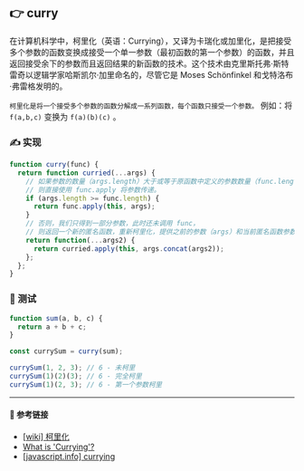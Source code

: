 ## 👉 curry

在计算机科学中，柯里化（英语：Currying），又译为卡瑞化或加里化，是把接受多个参数的函数变换成接受一个单一参数（最初函数的第一个参数）的函数，并且返回接受余下的参数而且返回结果的新函数的技术。这个技术由克里斯托弗·斯特雷奇以逻辑学家哈斯凯尔·加里命名的，尽管它是 Moses Schönfinkel 和戈特洛布·弗雷格发明的。

`柯里化是将一个接受多个参数的函数分解成一系列函数，每个函数只接受一个参数。` 例如：将 `f(a,b,c)` 变换为 `f(a)(b)(c)` 。

### ✍️ 实现

```js
function curry(func) {
  return function curried(...args) {
    // 如果参数的数量（args.length）大于或等于原函数中定义的参数数量（func.length），
    // 则直接使用 func.apply 将参数传递。
    if (args.length >= func.length) {
      return func.apply(this, args);
    }
    // 否则，我们只得到一部分参数，此时还未调用 func，
    // 则返回一个新的匿名函数，重新柯里化，提供之前的参数（args）和当前匿名函数参数（args2）。
    return function(...args2) {
      return curried.apply(this, args.concat(args2));
    };
  };
}
```

### 📌 测试

```js
function sum(a, b, c) {
  return a + b + c;
}

const currySum = curry(sum);

currySum(1, 2, 3); // 6 - 未柯里
currySum(1)(2)(3); // 6 - 完全柯里
currySum(1)(2, 3); // 6 - 第一个参数柯里
```

---

#### 🔗 参考链接

- [[wiki] 柯里化](https://zh.wikipedia.org/wiki/%E6%9F%AF%E9%87%8C%E5%8C%96)
- [What is 'Currying'?](https://stackoverflow.com/questions/36314/what-is-currying)
- [[javascript.info] currying](https://javascript.info/currying-partials)
